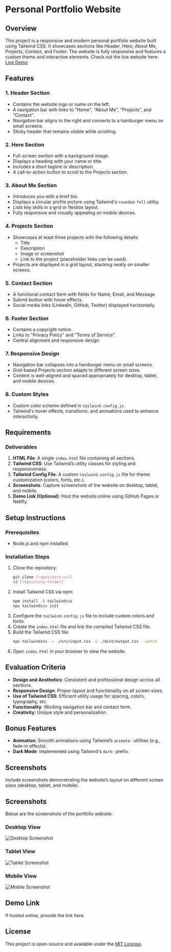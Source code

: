 # Personal Portfolio Website

## Overview
This project is a responsive and modern personal portfolio website built using Tailwind CSS. It showcases sections like Header, Hero, About Me, Projects, Contact, and Footer. The website is fully responsive and features a custom theme and interactive elements.
Check out the live website here: [Live Demo](https://html-css-js-portfolio-beryl.vercel.app/)

## Features
### 1. **Header Section**
- Contains the website logo or name on the left.
- A navigation bar with links to "Home", "About Me", "Projects", and "Contact".
- Navigation bar aligns to the right and converts to a hamburger menu on small screens.
- Sticky header that remains visible while scrolling.

### 2. **Hero Section**
- Full-screen section with a background image.
- Displays a heading with your name or title.
- Includes a short tagline or description.
- A call-to-action button to scroll to the Projects section.

### 3. **About Me Section**
- Introduces you with a brief bio.
- Displays a circular profile picture using Tailwind's `rounded-full` utility.
- Lists key skills in a grid or flexbox layout.
- Fully responsive and visually appealing on mobile devices.

### 4. **Projects Section**
- Showcases at least three projects with the following details:
  - Title
  - Description
  - Image or screenshot
  - Link to the project (placeholder links can be used).
- Projects are displayed in a grid layout, stacking neatly on smaller screens.

### 5. **Contact Section**
- A functional contact form with fields for Name, Email, and Message.
- Submit button with hover effects.
- Social media links (LinkedIn, GitHub, Twitter) displayed horizontally.

### 6. **Footer Section**
- Contains a copyright notice.
- Links to "Privacy Policy" and "Terms of Service".
- Central alignment and responsive design.

### 7. **Responsive Design**
- Navigation bar collapses into a hamburger menu on small screens.
- Grid-based Projects section adapts to different screen sizes.
- Content is well-aligned and spaced appropriately for desktop, tablet, and mobile devices.

### 8. **Custom Styles**
- Custom color scheme defined in `tailwind.config.js`.
- Tailwind's hover effects, transitions, and animations used to enhance interactivity.

## Requirements
### Deliverables
1. **HTML File**: A single `index.html` file containing all sections.
2. **Tailwind CSS**: Use Tailwind’s utility classes for styling and responsiveness.
3. **Tailwind Config File**: A custom `tailwind.config.js` file for theme customization (colors, fonts, etc.).
4. **Screenshots**: Capture screenshots of the website on desktop, tablet, and mobile.
5. **Demo Link (Optional)**: Host the website online using GitHub Pages or Netlify.

## Setup Instructions
### Prerequisites
- Node.js and npm installed.

### Installation Steps
1. Clone the repository:
   ```bash
   git clone [repository-url]
   cd [repository-folder]
   ```
2. Install Tailwind CSS via npm:
   ```bash
   npm install -D tailwindcss
   npx tailwindcss init
   ```
3. Configure the `tailwind.config.js` file to include custom colors and fonts.
4. Create the `index.html` file and link the compiled Tailwind CSS file.
5. Build the Tailwind CSS file:
   ```bash
   npx tailwindcss -i ./src/input.css -o ./dist/output.css --watch
   ```
6. Open `index.html` in your browser to view the website.

## Evaluation Criteria
- **Design and Aesthetics**: Consistent and professional design across all sections.
- **Responsive Design**: Proper layout and functionality on all screen sizes.
- **Use of Tailwind CSS**: Efficient utility usage for spacing, colors, typography, etc.
- **Functionality**: Working navigation bar and contact form.
- **Creativity**: Unique style and personalization.

## Bonus Features
- **Animation**: Smooth animations using Tailwind’s `animate-` utilities (e.g., fade-in effects).
- **Dark Mode**: Implemented using Tailwind's `dark:` prefix.

## Screenshots
Include screenshots demonstrating the website’s layout on different screen sizes (desktop, tablet, and mobile).
## Screenshots
Below are the screenshots of the portfolio website:

### Desktop View
![Desktop Screenshot](./screenSnapshot/desktop-view.png "Desktop View")

### Tablet View
![Tablet Screenshot](./screenSnapshot/tablet-view.png "Tablet View")

### Mobile View
![Mobile Screenshot](./screenSnapshot/mobile-view.png "Mobile View")


## Demo Link
If hosted online, provide the link here.

## License
This project is open-source and available under the [MIT License](LICENSE).

